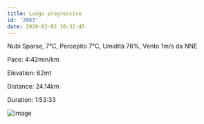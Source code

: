 ```yaml
---
title: Lungo progressivo
id: '2063'
date: 2020-02-02 10:32:45
---
```


Nubi Sparse, 7°C, Percepito 7°C, Umidità 76%, Vento 1m/s da NNE

Pace: 4:42min/km

Elevation: 62mt

Distance: 24.14km

Duration: 1:53:33



 
![image](/images/2021/08/20200202-activity-map.png)